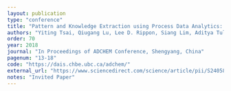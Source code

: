 ```yaml
---
layout: publication
type: "conference"
title: "Pattern and Knowledge Extraction using Process Data Analytics: A Tutorial"
authors: "Yiting Tsai, Qiugang Lu, Lee D. Rippon, Siang Lim, Aditya Tulsyan, R. Bhushan Gopaluni"
order: 70
year: 2018
journal: "In Proceedings of ADCHEM Conference, Shengyang, China"
pagenum: "13-18"
code: "https://dais.chbe.ubc.ca/adchem/"
external_url: "https://www.sciencedirect.com/science/article/pii/S240589631831913X"
notes: "Invited Paper"
---
```

